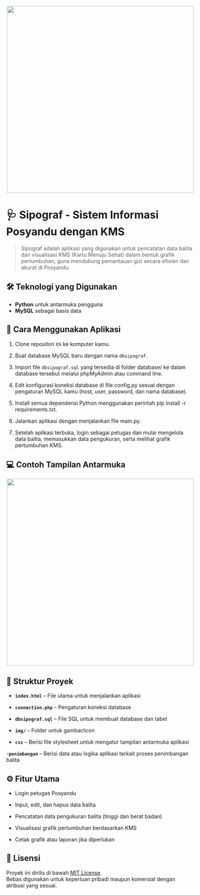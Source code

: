 <p align="center"><img src="https://imgur.com/cXtB87y.png" width="500"></p>

# 🩺 Sipograf - Sistem Informasi Posyandu dengan KMS

> Sipograf adalah aplikasi yang digunakan untuk pencatatan data balita dan visualisasi KMS (Kartu Menuju Sehat) dalam bentuk grafik pertumbuhan, guna mendukung pemantauan gizi secara efisien dan akurat di Posyandu.


## 🛠 Teknologi yang Digunakan

- **Python** untuk antarmuka pengguna
- **MySQL** sebagai basis data


## 📌 Cara Menggunakan Aplikasi

1. Clone repositori ini ke komputer kamu.

2. Buat database MySQL baru dengan nama `dbsipograf`.

3. Import file `dbsipograf.sql` yang tersedia di folder database/ ke dalam database tersebut melalui phpMyAdmin atau command line.

4. Edit konfigurasi koneksi database di file config.py sesuai dengan pengaturan MySQL kamu (host, user, password, dan nama database).

5. Install semua dependensi Python menggunakan perintah pip install -r requirements.txt.

6. Jalankan aplikasi dengan menjalankan file main.py.

7. Setelah aplikasi terbuka, login sebagai petugas dan mulai mengelola data balita, memasukkan data pengukuran, serta melihat grafik pertumbuhan KMS.
   

## 💻 Contoh Tampilan Antarmuka

<p align="center"><img src="https://imgur.com/HTnIUB4.png" width="500"></p>


## 📂 Struktur Proyek 

- **`index.html`** – File utama untuk menjalankan aplikasi

- **`connection.php`** – Pengaturan koneksi database

- **`dbsipograf.sql`** – File SQL untuk membuat database dan tabel

- **`img/`** – Folder untuk gambar/icon

- **`css`** – Berisi file stylesheet untuk mengatur tampilan antarmuka aplikasi
  
-**`penimbangan`** – Berisi data atau logika aplikasi terkait proses penimbangan balita

## ⚙️ Fitur Utama
- Login petugas Posyandu

- Input, edit, dan hapus data balita

- Pencatatan data pengukuran balita (tinggi dan berat badan)

- Visualisasi grafik pertumbuhan berdasarkan KMS

- Cetak grafik atau laporan jika diperlukan


## 📃 Lisensi

Proyek ini dirilis di bawah [MIT License](https://opensource.org/licenses/MIT).  
Bebas digunakan untuk keperluan pribadi maupun komersial dengan atribusi yang sesuai.
